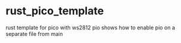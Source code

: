 # rust_pico_template
rust template for pico with ws2812 pio
shows how to enable pio on a separate file from main


